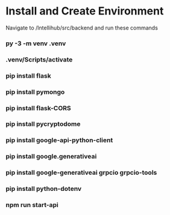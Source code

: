 # Install and Create Environment

Navigate to /Intellihub/src/backend and run these commands

### py -3 -m venv .venv

### .venv/Scripts/activate

### pip install flask

### pip install pymongo

### pip install flask-CORS

### pip install pycryptodome

### pip install google-api-python-client

### pip install google.generativeai

### pip install google-generativeai grpcio grpcio-tools

### pip install python-dotenv

### npm run start-api
